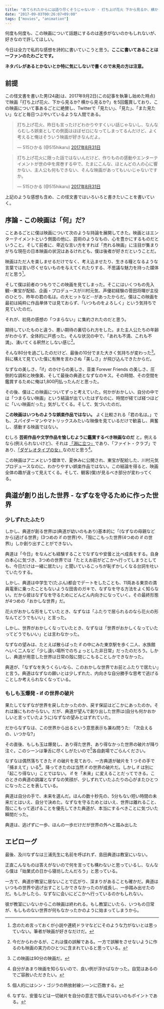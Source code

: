 ```yaml
---
title: "あてられたからには語り尽くそうじゃないか - 打ち上げ花火 下から見るか、横から見るか?"
date: "2017-09-03T00:26:07+09:00"
tags: ["movies", "animation"]
---
```


何度も何度も、この映画について話題にするのは進歩がないのかもしれないが、好きなので許してほしい。

今日は全力で私的な感想を詩的に書いていこうと思う。**ここに書いてあることは一ファンのたわごとです。**

**ネタバレがあるとかないとか特に気にしないで書くので未見の方は注意。**

<!--more-->

## 前提

この怪文書を書いた男(24歳)は、2017年9月2日(この記事を執筆し始めた時点)で映画「打ち上げ花火、下から見るか? 横から見るか?」を5回鑑賞しており、この映画について事あるごとに絶賛し、Twitterで「見たい」、「見た」、「また見たい」などと毎日つぶやいているような人間である。

<blockquote class="twitter-tweet" data-lang="ja"><p lang="ja" dir="ltr">打ち上げ花火、昨日も言ったけどわかりやすくいい話じゃないし、なんならむしろ娯楽としての側面はほぼゼロになってしまってるんだけど、よく考えると俺はそういう映画が好きなんだよ。</p>&mdash; 515ひかる (@515hikaru) <a href="https://twitter.com/515hikaru/status/903221006948458497">2017年8月31日</a></blockquote>
<script async src="//platform.twitter.com/widgets.js" charset="utf-8"></script>

<blockquote class="twitter-tweet" data-lang="ja"><p lang="ja" dir="ltr">打ち上げ花火に限った話ではないんだけど、作りものの感動やエンターテイメントが世の中を席巻する中で、たまにこんな、ほとんどの人の心に響かない、主人公も何もできない、そんな映画があってもいいじゃないですか。</p>&mdash; 515ひかる (@515hikaru) <a href="https://twitter.com/515hikaru/status/903250982250864641">2017年8月31日</a></blockquote>
<script async src="//platform.twitter.com/widgets.js" charset="utf-8"></script>

上記のような感想も含め、この怪文書ではいろいろと書きたいことを書いていく。


## 序論 - この映画は「何」だ?

ことあるごとに僕は映画について次のような持論を展開してきた。映画とはエンターテイメントという側面の他に、芸術のようなもの、心を豊かにするものだということ。そして前者に、卑近な言い方をすれば「売れる映画」に注目が集まりがちな現在の日本映画の状況はあるけれども、僕は後者が好きだということだ。

映画はただ人を楽しませるだけでなく、考え込ませたり、生きる糧となるような言葉では言い尽くせないものを与えてくれたりする、不思議な魅力を持った媒体だと思う[^1]。

[^1]: 念のため言っておくが小説や連続ドラマなどにそのような力がないとは思っていない。筆者が映画が好きなだけだ。

そして僕は前者のつもりでこの映画を見てしまった。そこにはいくつもの先入観--東宝が配給、企画・プロデュースが川村元気、声優初経験の菅田将暉が主役のひとり、昨年の君の名は。の大ヒットなど--があったからだ。僕はこの映画を最初は純粋に作品単体では見ておらず、「いつものをよろしく」という気持ちで見ていたのだ。

それが、初見の感想の「つまらない」に集約されたのだと思う。

期待していたものと違う、悪い期待の裏切られ方をした。また主人公たちの年齢がわからず、全体的に戸惑った。そんな状況の中で、「あれも不満、これも不満」、湧いてくる釈然としない感じ[^2]。

[^2]: 今だからわかるが、これは僕の誤解である。一方で誤解をさせないように作るのも映画の実力のひとつに含まれていると思っている。

そんな80分を過ごしたのだけど、最後の10分でまた大きく気持ちが変わった[^3]。斜に構えて見ていた僕に有無を言わさぬ「美しさ」が飛び込んできたからだ。

[^3]: この映画は90分の映画だ。

なずなの美しさ、「if」のかけらの美しさ、音楽 Forever Friends の美しさ、圧倒的な調和と映像美、そして最後の典道となずなのキス。その時間、その空間を鑑賞するために俺は1,800円払ったんだと思った。

その後、僕はこの映画についてずっと考えていた。何かがおかしい、自分の中では「つまらない映画」という結論が出ていたはずなのに、時間が経てば経つほどに「いい映画だった」気がしてくる。そして、気づいたのだ。

**この映画はいつものような娯楽作品ではない。** よく比較される「君の名は。」でも、スパイダーマンやマトリックスみたいな映像を見ているだけで歓喜し、興奮し、感動する映画ではない。

むしろ **芸術作品や文学作品を愉しむように鑑賞するべき映画なのだ** と。例えるなら(例えられないけど)、それは [「淵に立つ」](http://hikaru515.hatenadiary.jp/entry/2016/10/11/000002)であり、「ファイト・クラブ」であり、[「ダゲレオタイプの女」](http://hikaru515.hatenadiary.jp/entry/2016/10/16/110639)なのだと思う[^4]。

[^4]: 自分があまり映画を知らないので、良い例が浮かばなかった。自覚はあるのでご容赦いただきたい。

この映画はアニメという媒体で、夏休みに公開され、東宝が配給した、川村元気プロデュースなのに、わかりやすい娯楽作品ではない。この結論を得ると、映画全体の趣が違って見えてくる。そして、観客(僕)が見るべき部分が変わってくる。

## 典道が創り出した世界 - なずなを守るために作った世界

### 少しずれたふたり

しかし、典道が創る世界は(典道が幼いのもあり)基本的に「(なずなの母親などから)逃げる世界」(3つめの if の世界)や、「殻にこもった世界(4つめの if の世界)」しか創り出すことができない。

典道は「今日」をなんども経験することでなずなや安曇と比べ成長をする。自身の本心に気づき、3つめの世界では「たとえお前がどこかへ行ってしまうとしても、今日だけは一緒に居たい」と聞いているこっちが恥ずかしくなる台詞を吐いていたりする。

しかし、典道は中学生で(たぶん)都会でデートをしたことも、11両ある東京の満員電車に乗ったこともないような田舎のガキで、なずなを守る方法をよく知らない。だから彼はなずなを守るためにどんどん内向きになっていく。その最終形態が4つめの「おかしな世界」だ。

花火がおかしな形をしていたとき、なずなは「ふたりで居られるのなら花火の形なんてどうでもいい」と言った。

しかし、世界がおかしくなっていたとき、なずなは「世界がおかしくなっていたってどうでもいい」とは言わなかった。

なずなの望みは、たとえば散らばった if の中にみた東京駅を歩く二人、水族館へいく二人など「少し遠い場所でのちょっとした非日常」だったのだろう。しかし、典道が用意した世界は日常の殻に閉じこもることしかできなかった。

典道が、「なずなを失うくらいなら、このおかしな世界でお前とふたりで居たい」と言う。典道はなずなの願いとは少しずれた、内向きな自分勝手な思考で逃げることしか考えられなくなっている。

### もしも玉爆発 - if の世界の破片

果たしてなずなが世界を戻したかったのか、戻す保証はどこかにあったのか。それは誰にもわからない。だが、典道が望んで創り出した世界は(自分も何かおかしいと言っていたように)なずなの望みとはずれていた。

だからなずなは、この世界から出るという意思表示も兼ね問うた: 「次会えるの、いつかな?」

その直後、もしも玉は爆発し、あり得た世界、あり得なかった世界の破片が降り注ぐ。このシーンは筆舌に尽くしがたいので[^5]各自劇場でごらんください。

なずなは偶然落ちてきた if の破片を見ており、一方典道が破片を 1 つその手で「捕まえて」いる[^6]。降ってきたのは当然 if の世界の破片だ。しかし if は別に「起こり得ない」ことではない。 if を「未来」に変えることだってできる。このときの典道の跳躍となずなの笑顔が、少しずれていたふたりの心がまたひとつになったことを表している。

[^5]: 個人的にはシン・ゴジラの熱放射線シーンに匹敵する。

[^6]: なずな、安曇などは一切破片を自分の意志で掴んではないのもポイントである。

典道は自分の手で、未来を選んだ。ほんの数十秒先の、5分もない短い時間の未来だとはいえ、自分で決めた。なずなを守るためとはいえ、世界は離れること、殻にこもって逃げることを優先してきた典道が、本当にするべきことに気づいた瞬間だった。

典道は、逃げずに一歩、ほんの一歩だけだが世界の外へと踏み出した

## エピローグ

最後、及川なずなは三浦先生に名前を呼ばれず、島田典道は教室にいない。

正直こんなものは答えがないので何を言っても構わないと思っているし、なんなら僕は「始業式の日から寝坊したんだろう」と思っている。

一方で、典道が教室に居ないことで広がり、深まりがあることも確かだ。典道はいつもの世界や逃げ出すことしかできなかったのが成長し、一歩踏み出せたのだ。もしかしたら、なずなに会いにどこかへ行っているのかもしれない。

彼が教室にいないからこの映画は終われる。もし教室にいたら、いつもの日常が、もしものない世界が何もなかったかのように始まってしまうから。
